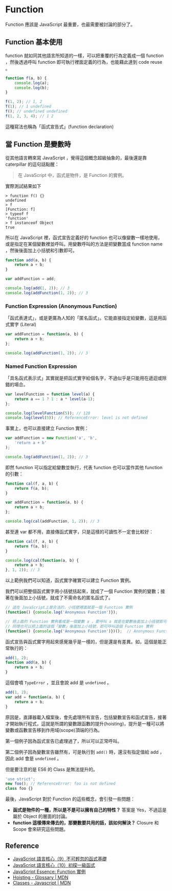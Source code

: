Function
========

Function 應該是 JavaScript 最重要，也最需要被討論的部分了。

Function 基本使用
-----------------

function 就如同其他語言所知道的一樣，可以把重覆的行為定義成一個 function ，然後透過呼叫 function 即可執行裡面定義的行為，也能藉此達到 code reuse 。

```javascript
function f(a, b) {
    console.log(a);
    console.log(b);
}

f(1, 2); // 1, 2
f(1); // 1 undefined
f(); // undefined undefined
f(1, 2, 3, 4); // 1 2
```

這種寫法也稱為「函式宣告式」(function declaration)

當 Function 是變數時
--------------------

從其他語言轉來寫 JavaScript ，覺得這個概念超級抽象的，最後還是靠 caterpillar 的這句話點醒：

> 在 JavaScript 中，函式是物件，是 Function 的實例。

實際測試結果如下

    > function f() {}
    undefined
    > f
    [Function: f]
    > typeof f
    'function'
    > f instanceof Object
    true

所以在 JavaScript 裡，函式宣告定義好的 function 也可以像變數一樣地使用，或是指定在某個變數裡並呼叫。用變數呼叫的方法是把變數當成 function name ，然後後面加上小括號和引數即可。

```javascript
function add(a, b) {
    return a + b;
}

var addFunction = add;

console.log(add(1, 2)); // 3
console.log(addFunction(1, 2)); // 3
```

### Function Expression (Anonymous Function)

「函式表達式」，或是更廣為人知的「匿名函式」。它能直接指定給變數，這是用函式實字 (Literal) 

```javascript
var addFunction = function(a, b) {
    return a + b;
};

console.log(addFunction(1, 2)); // 3
```

### Named Function Expression

「具名函式表示式」其實就是把函式實字給個名字，不過似乎是只能用在遞迴或除錯的場合。

```javascript
var levelFunction = function level(a) {
    return a == 1 ? 1 : a * level(a-1);
};

console.log(levelFunction(5)); // 120
console.log(level(5)); // ReferenceError: level is not defined
```

事實上，也可以直接建立 Function 實例：

```javascript
var addFunction = new Function('a', 'b', 
    'return a + b'
);

console.log(addFunction(1, 2)); // 3
```

即然 function 可以指定給變數並執行，代表 function 也可以當作其他 function 的引數：

```javascript
function cal(f, a, b) {
    return f(a, b);
}

var addFunction = function(a, b) {
    return a + b;
};

console.log(cal(addFunction, 1, 2)); // 3
```

甚至連 var 都不用，直接傳函式實字，只是這樣的可讀性不一定會比較好：

```javascript
function cal(f, a, b) {
    return f(a, b);
}

console.log(cal(function(a, b) {
    return a + b;
}, 1, 2)); // 3
```

以上範例我們可以知道，函式實字確實可以建立 Function 實例。

我們可以把整個函式實字用小括號括起來，就成了一個 Function 實例的變數；接著在後面加上小括號，就成了不需命名的匿名函式了。

```javascript
// 這在 JavaScript上是合法的，小括號裡面就是一個 Function 實例
(function() {console.log('Anonymous Function')});

// 把上面的 Function 實例看成是一個變數 a ，要呼叫 a 就是在變數後面加上小括號即可
// 同理也可以把上面的這個「變數」後面加上小括號，即可呼叫這個 Function 實例
(function() {console.log('Anonymous Function')})();  // Anonymous Function
```

函式宣告與函式實字用起來感覺幾乎是一樣的，但是還是有差異。如，這個是能正常執行的：

```javascript
add(1, 2);
function add(a, b) {
    return a + b;
}
```

這個會噴 `TypeError` ，並且會說 add 是 `undefined` 。

```javascript
add(1, 2);
var add = function(a, b) {
    return a + b;
}
```

原因是，直譯器載入檔案後，會先處理所有宣告，包括變數宣告和函式宣告，接著才開始執行程式，這就是所謂的變數跟函數的提升(hoisting)，提升是一種可以將變數或函數宣告移到作用域(scope)頂端的行為。

第一個例子因為函式宣告已處理過了，所以可以正常呼叫。

第二個例子因為變數宣告雖然有，可是執行到 `add()` 時，還沒有指定值給 add ，因此 add 會是 `undefined` 。

但是要注意的是 ES6 的 Class 是無法提升的。

```javascript
'use strict';
new foo(); // ReferenceError: foo is not defined
class foo {}
```

最後，JavaScript 對於 Function 的這些概念，會引發一些問題：

* **函式是物件的一種，所以是不是可以擁有自己的特性？** 答案是 Yes，不過這是屬於 Object 的層面的討論。
* **function 這樣傳來傳去的，那變數要共用的話，該如何解決？** Closure 和 Scope 會來研究這些問題。

Reference
---------

* [JavaScript 語言核心（9）不可輕忽的函式基礎](http://www.codedata.com.tw/javascript/essential-javascript-9-function-abc/)
* [JavaScript 語言核心（10）初探一級函式](http://www.codedata.com.tw/javascript/essential-javascript-10-first-class-function/)
* [JavaScript Essence: Function 實例](http://openhome.cc/Gossip/JavaScript/FunctionInstance.html)
* [Hoisting - Glossary | MDN](https://developer.mozilla.org/en-US/docs/Glossary/Hoisting)
* [Classes - Javascript | MDN](https://developer.mozilla.org/en/docs/Web/JavaScript/Reference/Classes#Hoisting)

